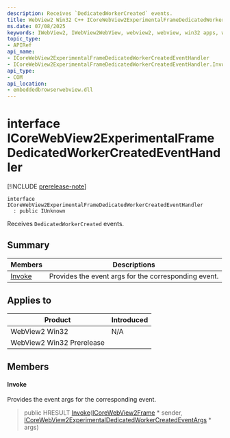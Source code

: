```yaml
---
description: Receives `DedicatedWorkerCreated` events.
title: WebView2 Win32 C++ ICoreWebView2ExperimentalFrameDedicatedWorkerCreatedEventHandler
ms.date: 07/08/2025
keywords: IWebView2, IWebView2WebView, webview2, webview, win32 apps, win32, edge, ICoreWebView2, ICoreWebView2Controller, browser control, edge html, ICoreWebView2ExperimentalFrameDedicatedWorkerCreatedEventHandler
topic_type: 
- APIRef
api_name:
- ICoreWebView2ExperimentalFrameDedicatedWorkerCreatedEventHandler
- ICoreWebView2ExperimentalFrameDedicatedWorkerCreatedEventHandler.Invoke
api_type:
- COM
api_location:
- embeddedbrowserwebview.dll
---
```


# interface ICoreWebView2ExperimentalFrameDedicatedWorkerCreatedEventHandler

[!INCLUDE [prerelease-note](../includes/prerelease-note.md)]

```
interface ICoreWebView2ExperimentalFrameDedicatedWorkerCreatedEventHandler
  : public IUnknown
```

Receives `DedicatedWorkerCreated` events.

## Summary

 Members                        | Descriptions
--------------------------------|---------------------------------------------
[Invoke](#invoke) | Provides the event args for the corresponding event.

## Applies to

Product                         | Introduced
--------------------------------|---------------------------------------------
WebView2 Win32            |    N/A
WebView2 Win32 Prerelease |    

## Members

#### Invoke

Provides the event args for the corresponding event.

> public HRESULT [Invoke](#invoke)([ICoreWebView2Frame](icorewebview2frame.md#icorewebview2frame) * sender, [ICoreWebView2ExperimentalDedicatedWorkerCreatedEventArgs](icorewebview2experimentaldedicatedworkercreatedeventargs.md#icorewebview2experimentaldedicatedworkercreatedeventargs) * args)

